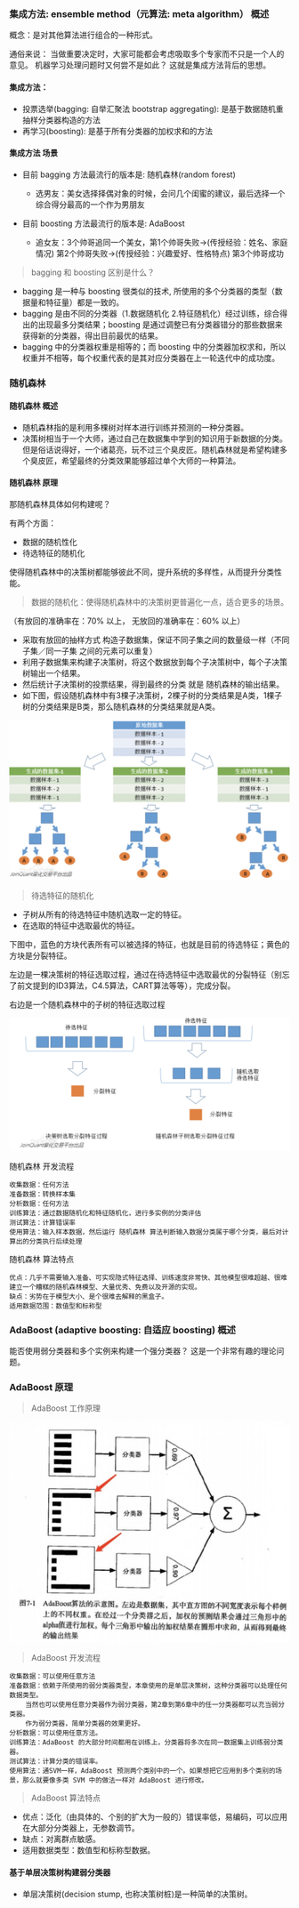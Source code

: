 ### 集成方法: ensemble method（元算法: meta algorithm） 概述

概念：是对其他算法进行组合的一种形式。

通俗来说： 当做重要决定时，大家可能都会考虑吸取多个专家而不只是一个人的意见。 机器学习处理问题时又何尝不是如此？ 这就是集成方法背后的思想。

#### 集成方法：

* 投票选举(bagging: 自举汇聚法 bootstrap aggregating): 是基于数据随机重抽样分类器构造的方法
* 再学习(boosting): 是基于所有分类器的加权求和的方法

#### 集成方法 场景

 * 目前 bagging 方法最流行的版本是: 随机森林(random forest)
   * 选男友：美女选择择偶对象的时候，会问几个闺蜜的建议，最后选择一个综合得分最高的一个作为男朋友

 * 目前 boosting 方法最流行的版本是: AdaBoost
   * 追女友：3个帅哥追同一个美女，第1个帅哥失败->(传授经验：姓名、家庭情况) 第2个帅哥失败->(传授经验：兴趣爱好、性格特点) 第3个帅哥成功

> bagging 和 boosting 区别是什么？

 * bagging 是一种与 boosting 很类似的技术, 所使用的多个分类器的类型（数据量和特征量）都是一致的。
 * bagging 是由不同的分类器（1.数据随机化 2.特征随机化）经过训练，综合得出的出现最多分类结果；boosting 是通过调整已有分类器错分的那些数据来获得新的分类器，得出目前最优的结果。
 * bagging 中的分类器权重是相等的；而 boosting 中的分类器加权求和，所以权重并不相等，每个权重代表的是其对应分类器在上一轮迭代中的成功度。

### 随机森林

#### 随机森林 概述

 * 随机森林指的是利用多棵树对样本进行训练并预测的一种分类器。
 * 决策树相当于一个大师，通过自己在数据集中学到的知识用于新数据的分类。
 但是俗话说得好，一个诸葛亮，玩不过三个臭皮匠。随机森林就是希望构建多个臭皮匠，希望最终的分类效果能够超过单个大师的一种算法。

#### 随机森林 原理

那随机森林具体如何构建呢？

有两个方面：

* 数据的随机性化
* 待选特征的随机化

使得随机森林中的决策树都能够彼此不同，提升系统的多样性，从而提升分类性能。

> 数据的随机化：使得随机森林中的决策树更普遍化一点，适合更多的场景。

（有放回的准确率在：70% 以上， 无放回的准确率在：60% 以上）

* 采取有放回的抽样方式 构造子数据集，保证不同子集之间的数量级一样（不同子集／同一子集 之间的元素可以重复）
* 利用子数据集来构建子决策树，将这个数据放到每个子决策树中，每个子决策树输出一个结果。
* 然后统计子决策树的投票结果，得到最终的分类 就是 随机森林的输出结果。
* 如下图，假设随机森林中有3棵子决策树，2棵子树的分类结果是A类，1棵子树的分类结果是B类，那么随机森林的分类结果就是A类。

 ![Image text](https://github.com/moveondo/python-MachineLearning/blob/master/%E9%9A%8F%E6%9C%BA%E6%A3%AE%E6%9E%97/image/1.jpg)

> 待选特征的随机化

 * 子树从所有的待选特征中随机选取一定的特征。
 * 在选取的特征中选取最优的特征。
 
下图中，蓝色的方块代表所有可以被选择的特征，也就是目前的待选特征；黄色的方块是分裂特征。

左边是一棵决策树的特征选取过程，通过在待选特征中选取最优的分裂特征（别忘了前文提到的ID3算法，C4.5算法，CART算法等等），完成分裂。

右边是一个随机森林中的子树的特征选取过程

 ![Image text](https://github.com/moveondo/python-MachineLearning/blob/master/%E9%9A%8F%E6%9C%BA%E6%A3%AE%E6%9E%97/image/2.jpg)

随机森林 开发流程

```
收集数据：任何方法
准备数据：转换样本集
分析数据：任何方法
训练算法：通过数据随机化和特征随机化，进行多实例的分类评估
测试算法：计算错误率
使用算法：输入样本数据，然后运行 随机森林 算法判断输入数据分类属于哪个分类，最后对计算出的分类执行后续处理

```

随机森林 算法特点

```
优点：几乎不需要输入准备、可实现隐式特征选择、训练速度非常快、其他模型很难超越、很难建立一个糟糕的随机森林模型、大量优秀、免费以及开源的实现。
缺点：劣势在于模型大小、是个很难去解释的黑盒子。
适用数据范围：数值型和标称型

```

### AdaBoost (adaptive boosting: 自适应 boosting) 概述

能否使用弱分类器和多个实例来构建一个强分类器？ 这是一个非常有趣的理论问题。

### AdaBoost 原理

> AdaBoost 工作原理

 ![Image text](https://github.com/moveondo/python-MachineLearning/blob/master/%E9%9A%8F%E6%9C%BA%E6%A3%AE%E6%9E%97/image/3.jpg)

> AdaBoost 开发流程

```
收集数据：可以使用任意方法
准备数据：依赖于所使用的弱分类器类型，本章使用的是单层决策树，这种分类器可以处理任何数据类型。
    当然也可以使用任意分类器作为弱分类器，第2章到第6章中的任一分类器都可以充当弱分类器。
    作为弱分类器，简单分类器的效果更好。
分析数据：可以使用任意方法。
训练算法：AdaBoost 的大部分时间都用在训练上，分类器将多次在同一数据集上训练弱分类器。
测试算法：计算分类的错误率。
使用算法：通SVM一样，AdaBoost 预测两个类别中的一个。如果想把它应用到多个类别的场景，那么就要像多类 SVM 中的做法一样对 AdaBoost 进行修改。

```
> AdaBoost 算法特点

* 优点：泛化（由具体的、个别的扩大为一般的）错误率低，易编码，可以应用在大部分分类器上，无参数调节。
* 缺点：对离群点敏感。
* 适用数据类型：数值型和标称型数据。

#### 基于单层决策树构建弱分类器

 * 单层决策树(decision stump, 也称决策树桩)是一种简单的决策树。


